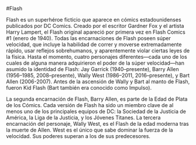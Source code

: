 #Flash

Flash es un superhéroe ficticio que aparece en cómics estadounidenses publicados por DC Comics. Creado por el escritor Gardner Fox y el artista Harry Lampert, el Flash original apareció por primera vez en Flash Comics #1 (enero de 1940). Todas las encarnaciones de Flash poseen súper velocidad, que incluye la habilidad de correr y moverse extremadamente rápido, usar reflejos sobrehumanos, y aparentemente violar ciertas leyes de la física. Hasta el momento, cuatro personajes diferentes—cada uno de los cuales de alguna manera adquirieron el poder de la súper velocidad—han asumido la identidad de Flash: Jay Garrick (1940–presente), Barry Allen (1956–1985, 2008–presente), Wally West (1986–2011, 2016–presente), y Bart Allen (2006-2007). Antes de la ascensión de Wally y Bart al manto de Flash, fueron Kid Flash (Bart también era conocido como Impulso).

La segunda encarnación de Flash, Barry Allen, es parte de la Edad de Plata de los Cómics. Cada versión de Flash ha sido un miembro clave de al menos uno de los principales equipos de DC: la Sociedad de la Justicia de América, la Liga de la Justicia, y los Jóvenes Titanes. La tercera encarnación del personaje, Wally West, es el Flash de la edad moderna tras la muerte de Allen. West es el único que sabe dominar la fuerza de la velocidad. Sus poderes superan a los de sus predecesores.
